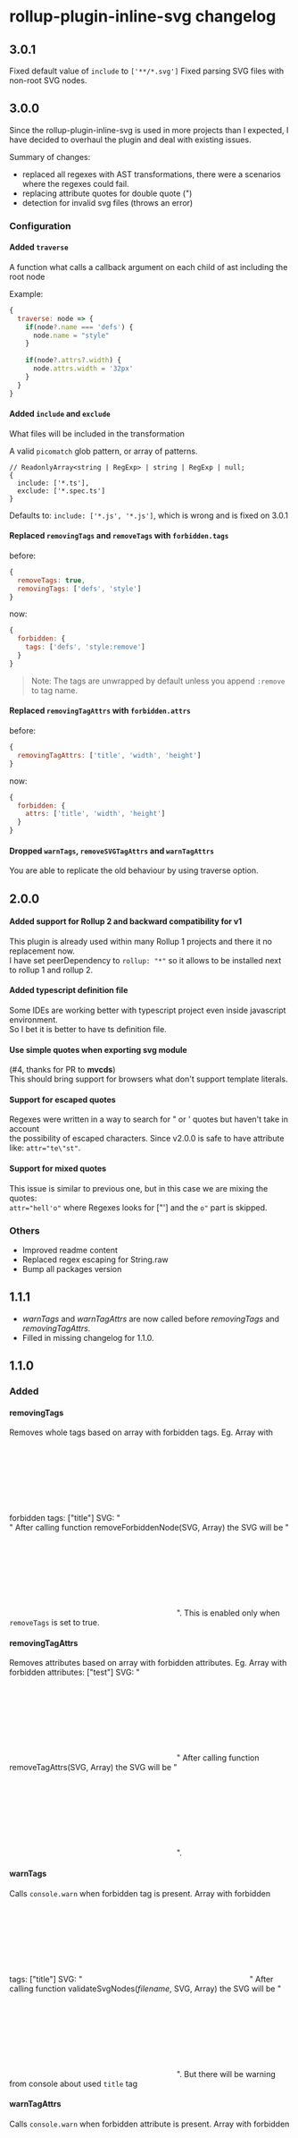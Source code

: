 # rollup-plugin-inline-svg changelog

## 3.0.1
Fixed default value of `include` to `['**/*.svg']`
Fixed parsing SVG files with non-root SVG nodes.

## 3.0.0

Since the rollup-plugin-inline-svg is used in more projects than I expected, I have decided to overhaul the plugin and deal with existing issues.

Summary of changes:
- replaced all regexes with AST transformations, there were a scenarios where the regexes could fail.
- replacing attribute quotes for double quote (")
- detection for invalid svg files (throws an error)

### Configuration

#### Added `traverse`
A function what calls a callback argument on each child of ast including the root node

Example: 
```javascript
{
  traverse: node => {
    if(node?.name === 'defs') {
      node.name = "style"
    }
    
    if(node?.attrs?.width) {
      node.attrs.width = '32px'
    }
  }
}
```

#### Added `include` and `exclude`
What files will be included in the transformation

A valid `picomatch` glob pattern, or array of patterns.

```
// ReadonlyArray<string | RegExp> | string | RegExp | null;
{
  include: ['*.ts'],
  exclude: ['*.spec.ts']
}
```

Defaults to: `include: ['*.js', '*.js']`, which is wrong and is fixed on 3.0.1

#### Replaced `removingTags` and `removeTags` with `forbidden.tags`
before:
```javascript
{
  removeTags: true, 
  removingTags: ['defs', 'style']
}
```
now:
```javascript
{
  forbidden: {
    tags: ['defs', 'style:remove']
  }
}
```

> Note: The tags are unwrapped by default unless you append `:remove` to tag name.

#### Replaced `removingTagAttrs` with `forbidden.attrs`
before:
```javascript
{
  removingTagAttrs: ['title', 'width', 'height']
}
```
now:
```javascript
{
  forbidden: {
    attrs: ['title', 'width', 'height']
  }
}
```

#### Dropped `warnTags`, `removeSVGTagAttrs` and `warnTagAttrs`
You are able to replicate the old behaviour by using traverse option.

## 2.0.0
####  Added support for Rollup 2 and backward compatibility for v1
This plugin is already used within many Rollup 1 projects and there it no replacement now.\
I have set peerDependency to `rollup: "*"` so it allows to be installed next to rollup 1 and rollup 2.

#### Added typescript definition file
Some IDEs are working better with typescript project even inside javascript environment.\
So I bet it is better to have ts definition file.

#### Use simple quotes when exporting svg module
(#4, thanks for PR to **mvcds**)\
This should bring support for browsers what don't support template literals. 

#### Support for escaped quotes
Regexes were written in a way to search for " or ' quotes but haven't take in account\
the possibility of escaped characters. Since v2.0.0 is safe to have attribute like: `attr="te\"st"`.

#### Support for mixed quotes
This issue is similar to previous one, but in this case we are mixing the quotes:\
`attr="hell'o"` where Regexes looks for ["'] and the `o"` part is skipped.

### Others
- Improved readme content
- Replaced regex escaping for String.raw
- Bump all packages version

## 1.1.1
- *warnTags* and *warnTagAttrs* are now called before *removingTags* and *removingTagAttrs*.
- Filled in missing changelog for 1.1.0.

## 1.1.0
### Added

#### removingTags
Removes whole tags based on array with forbidden tags. Eg. 
Array with forbidden tags: ["title"]
SVG: "<svg><title>test</title></svg>"
After calling function removeForbiddenNode(SVG, Array) the SVG will be "<svg></svg>".
This is enabled only when `removeTags` is set to true.

#### removingTagAttrs
Removes attributes based on array with forbidden attributes. Eg. 
Array with forbidden attributes: ["test"]
SVG: "<svg test="hey">...</svg>"
After calling function removeTagAttrs(SVG, Array) the SVG will be "<svg>...</svg>".

#### warnTags
Calls `console.warn` when forbidden tag is present.
Array with forbidden tags: ["title"]
SVG: "<svg><title>test</title></svg>"
After calling function validateSvgNodes(_filename_, SVG, Array) the SVG will be "<svg><title>test</title></svg>".
But there will be warning from console about used `title` tag

#### warnTagAttrs
Calls `console.warn` when forbidden attribute is present.
Array with forbidden attributes: ["test"]
SVG: "<svg test="hey">...</svg>"
After calling function validateSvgAttributes(_filename_, SVG, Array) the SVG will be "<svg test="hey">...</svg>".
But there will be warning from console about used `test` attribute

## 1.0.0

* Initial release
